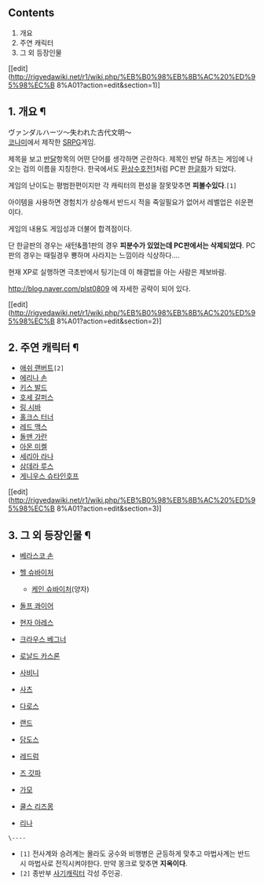 ## Contents

    

1. 개요 
2. 주연 캐릭터 
3. 그 외 등장인물 

[[edit](http://rigvedawiki.net/r1/wiki.php/%EB%B0%98%EB%8B%AC%20%ED%95%98%EC%B
8%A01?action=edit&section=1)]

## 1. 개요 ¶

  

ヴァンダルハーツ〜失われた古代文明〜  
[코나미](%EC%BD%94%EB%82%98%EB%AF%B8.md)에서 제작한 [SRPG](SRPG.md)게임.

  

제목을 보고 [반달](%EB%B0%98%EB%8B%AC.md)항목의 어떤 단어를 생각하면 곤란하다. 제목인 반달 하츠는 게임에 나오는
검의 이름을 지칭한다. 한국에서도
[환상수호전1](%ED%99%98%EC%83%81%EC%88%98%ED%98%B8%EC%A0%841.md)처럼 PC판
[한글화](%ED%95%9C%EA%B8%80%ED%99%94.md)가 되었다.

  

게임의 난이도는 평범한편이지만 각 캐릭터의 편성을 잘못맞추면 **피볼수있다**.`[1]`

  

아이템을 사용하면 경험치가 상승해서 반드시 적을 죽일필요가 없어서 레벨업은 쉬운편이다.

  

게임의 내용도 게임성과 더불어 합격점이다.

  

단 한글판의 경우는 새턴&플1판의 경우 **피분수가 있었는데 PC판에서는 삭제되었다**. PC판의 경우는 때릴경우 뿅하며 사라지는 느낌이라
식상하다....

  

현재 XP로 실행하면 극초반에서 팅기는데 이 해결법을 아는 사람은 제보바람.

  

<http://blog.naver.com/plst0809> 에 자세한 공략이 되어 있다.

[[edit](http://rigvedawiki.net/r1/wiki.php/%EB%B0%98%EB%8B%AC%20%ED%95%98%EC%B
8%A01?action=edit&section=2)]

## 2. 주연 캐릭터 ¶

  * [애쉬 랜버트](%EC%95%A0%EC%89%AC%20%EB%9E%9C%EB%B2%84%ED%8A%B8.md)`[2]`
  * [에리나 손](%EC%97%90%EB%A6%AC%EB%82%98%20%EC%86%90.md)
  * [키스 발드](%ED%82%A4%EC%8A%A4%20%EB%B0%9C%EB%93%9C.md)
  * [호세 갈퍼스](%ED%98%B8%EC%84%B8%20%EA%B0%88%ED%8D%BC%EC%8A%A4.md)
  * [링 시바](%EB%A7%81%20%EC%8B%9C%EB%B0%94.md)
  * [홀크스 터너](%ED%99%80%ED%81%AC%EC%8A%A4%20%ED%84%B0%EB%84%88.md)
  * [레드 맥스](%EB%A0%88%EB%93%9C%20%EB%A7%A5%EC%8A%A4.md)
  * [돌맨 가란](%EB%8F%8C%EB%A7%A8%20%EA%B0%80%EB%9E%80.md)
  * [아몬 미켈](%EC%95%84%EB%AA%AC%20%EB%AF%B8%EC%BC%88.md)
  * [세리아 라나](%EC%84%B8%EB%A6%AC%EC%95%84%20%EB%9D%BC%EB%82%98.md)
  * [삼데라 루스](%EC%82%BC%EB%8D%B0%EB%9D%BC%20%EB%A3%A8%EC%8A%A4.md)
  * [게니우스 슈타인호프](%EA%B2%8C%EB%8B%88%EC%9A%B0%EC%8A%A4%20%EC%8A%88%ED%83%80%EC%9D%B8%ED%98%B8%ED%94%84.md)  

[[edit](http://rigvedawiki.net/r1/wiki.php/%EB%B0%98%EB%8B%AC%20%ED%95%98%EC%B
8%A01?action=edit&section=3)]

## 3. 그 외 등장인물 ¶

  * [베라스코 손](%EB%B2%A0%EB%9D%BC%EC%8A%A4%EC%BD%94%20%EC%86%90.md)
  * [헬 슈바이처](%ED%97%AC%20%EC%8A%88%EB%B0%94%EC%9D%B4%EC%B2%98.md)  

    * [케인 슈바이처](%EC%BC%80%EC%9D%B8%20%EC%8A%88%EB%B0%94%EC%9D%B4%EC%B2%98.md)(양자)
  * [돌프 콰이어](%EB%8F%8C%ED%94%84%20%EC%BD%B0%EC%9D%B4%EC%96%B4.md)
  * [현자 아레스](%ED%98%84%EC%9E%90%20%EC%95%84%EB%A0%88%EC%8A%A4.md)
  * [크라우스 베그너](%ED%81%AC%EB%9D%BC%EC%9A%B0%EC%8A%A4%20%EB%B2%A0%EA%B7%B8%EB%84%88.md)
  * [로날드 카스론](%EB%A1%9C%EB%82%A0%EB%93%9C%20%EC%B9%B4%EC%8A%A4%EB%A1%A0.md)
  * [사비니](%EC%82%AC%EB%B9%84%EB%8B%88.md)
  * [사츠](%EC%82%AC%EC%B8%A0.md)
  * [다로스](%EB%8B%A4%EB%A1%9C%EC%8A%A4.md)
  * [랜드](%EB%9E%9C%EB%93%9C.md)
  * [담도스](%EB%8B%B4%EB%8F%84%EC%8A%A4.md)
  * [레드럼](%EB%A0%88%EB%93%9C%EB%9F%BC.md)
  * [즈 갓파](%EC%A6%88%20%EA%B0%93%ED%8C%8C.md)
  * [가모](%EA%B0%80%EB%AA%A8.md)
  * [쿨스 리즈몽](%EC%BF%A8%EC%8A%A4%20%EB%A6%AC%EC%A6%88%EB%AA%BD.md)
  * [리나](%EB%A6%AC%EB%82%98.md)

`\----`

  * `[1]` 전사계와 승려계는 몰라도 궁수와 비행병은 균등하게 맞추고 마법사계는 반드시 마법사로 전직시켜야한다. 만약 몽크로 맞추면 **지옥이다**.
  * `[2]` 종반부 [사기캐릭터](%EC%82%AC%EA%B8%B0%EC%BA%90%EB%A6%AD%ED%84%B0.md) 각성 주인공.

